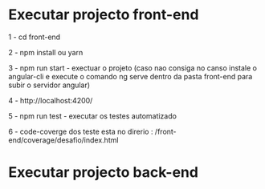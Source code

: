 #  Executar projecto front-end 

1 - cd front-end 

2 - npm install ou yarn 

3 - npm run start   -  exectuar o projeto (caso nao consiga no canso instale o angular-cli e execute o comando ng serve dentro da pasta front-end para  subir o servidor angular)

4 -   http://localhost:4200/ 

5 -  npm run test  - executar os testes automatizado 

6 -  code-coverge dos teste esta no direrio : /front-end/coverage/desafio/index.html

#  Executar projecto back-end 
